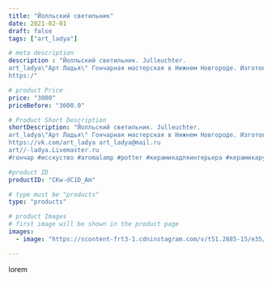 ```yaml
---
title: "Йолльский светильник"
date: 2021-02-01
draft: false
tags: ["art_ladya"]

# meta description
description : "Йолльский светильник. Julleuchter.
art_ladya\"Арт Ладья\" Гончарная мастерская в Нижнем Новгороде. Изготовление керамики и мастер//-классы по обучению. 
https:/"

# product Price
price: "3000"
priceBefore: "3600.0"

# Product Short Description
shortDescription: "Йолльский светильник. Julleuchter.
art_ladya\"Арт Ладья\" Гончарная мастерская в Нижнем Новгороде. Изготовление керамики и мастер//-классы по обучению. 
https://vk.com/art_ladya art_ladya@mail.ru 
art//-ladya.Livemaster.ru
#гончар #исскуство #aromalamp #potter #керамикадляинтерьера #керамикаручнаяработа #гончарнаямастерская #керамиканазаказ #handmade #свеча #керамика #candlestick #эксклюзивнаякерамика #painter #dishes #decor #ceramicar #nntoday #claygoods #аромалампа #earthenware #ceramic #Julleuchter #magic #lodge #ceramicart #историческаяреконструкция #подсвечник #clay #авторскаякерамика"

#product ID
productID: "CKw-dC1D_Am"

# type must be "products"
type: "products"

# product Images
# first image will be shown in the product page
images:
  - image: "https://scontent-frt3-1.cdninstagram.com/v/t51.2885-15/e35/145109792_437156337624463_5401302225396307533_n.jpg?_nc_ht=scontent-frt3-1.cdninstagram.com&_nc_cat=107&_nc_ohc=Vf_ISONkk0QAX_yHPDS&edm=APU89FABAAAA&ccb=7-4&oh=0603879e892a09f8093446306591a9e6&oe=612B4FC8&_nc_sid=86f79a&ig_cache_key=MjQ5OTc3MjQ2Nzk3Njg1OTY4Ng%3D%3D.2-ccb7-4"

---
```

lorem
